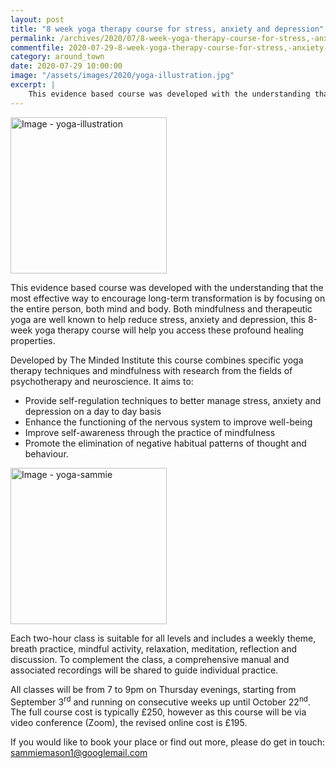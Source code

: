 ```yaml
---
layout: post
title: "8 week yoga therapy course for stress, anxiety and depression"
permalink: /archives/2020/07/8-week-yoga-therapy-course-for-stress,-anxiety-and-depression.html
commentfile: 2020-07-29-8-week-yoga-therapy-course-for-stress,-anxiety-and-depression
category: around_town
date: 2020-07-29 10:00:00
image: "/assets/images/2020/yoga-illustration.jpg"
excerpt: |
    This evidence based course was developed with the understanding that the most effective way to encourage long-term transformation is by focusing on the entire person, both mind and body. Both mindfulness and therapeutic yoga are well known to help reduce stress, anxiety and depression, this 8-week yoga therapy course will help you access these profound healing properties.
---
```

<a href="/assets/images/2020/yoga-illustration.jpg" title="Click for a larger image"><img src="/assets/images/2020/yoga-illustration-thumb.jpg" width="250" alt="Image - yoga-illustration"  class="photo right"/></a>

This evidence based course was developed with the understanding that the most effective way to encourage long-term transformation is by focusing on the entire person, both mind and body. Both mindfulness and therapeutic yoga are well known to help reduce stress, anxiety and depression, this 8-week yoga therapy course will help you access these profound healing properties.

Developed by The Minded Institute this course combines specific yoga therapy techniques and mindfulness with research from the fields of psychotherapy and neuroscience. It aims to:

- Provide self-regulation techniques to better manage stress, anxiety and depression on a day to day basis
- Enhance the functioning of the nervous system to improve well-being
- Improve self-awareness through the practice of mindfulness
- Promote the elimination of negative habitual patterns of thought and behaviour.

<a href="/assets/images/2020/yoga-sammie.jpg" title="Click for a larger image"><img src="/assets/images/2020/yoga-sammie-thumb.jpg" width="250" alt="Image - yoga-sammie"  class="photo right"/></a>

Each two-hour class is suitable for all levels and includes a weekly theme, breath practice, mindful activity, relaxation, meditation, reflection and discussion. To complement the class, a comprehensive manual and associated recordings will be shared to guide individual practice.

All classes will be from 7 to 9pm on Thursday evenings, starting from September 3<sup>rd</sup> and running on consecutive weeks up until October 22<sup>nd</sup>. The full course cost is typically &pound;250, however as this course will be via video conference (Zoom), the revised online cost is &pound;195.

If you would like to book your place or find out more, please do get in touch: [sammiemason1@googlemail.com](mailto:sammiemason1@googlemail.com)

